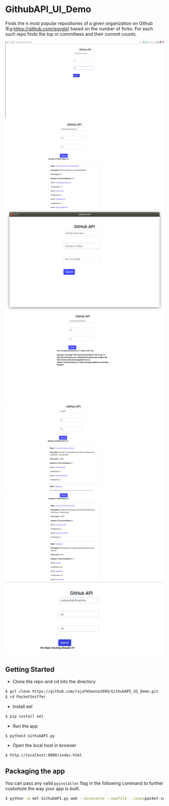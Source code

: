 # GithubAPI_UI_Demo 
Finds the n most popular repositories of a given organization on Github (Eg:https://github.com/google) based on the number of forks. For each such repo finds the top m committees and their commit counts.

![](UIDemo1.png)
![](UIDemo2.png)
![](UIDemo3.png)
![](UIDEmo4.png)
![](UIDemo5.png)
![](UIDemo6.png)
![](UIDemo7.png)

## Getting Started
- Clone the repo and cd into the directory
```sh
$ git clone https://github.com/rajatkhanna1999/GithubAPI_UI_Demo.git
$ cd PacketSniffer
```

- Install eel

```sh
$ pip install eel 
```

- Run the app

```sh
$ python3 GithubAPI.py
```

- Open the local host in browser
```sh
$ http://localhost:8000/index.html
```

## Packaging the app
You can pass any valid `pyinstaller` flag in the following command to further customize the way your app is built.
```sh
$ python -m eel GithubAPI.py web --noconsole --onefile --icon=packet-sniffer-tools.icns
```
